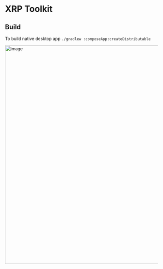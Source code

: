 # XRP Toolkit

## Build
To build native desktop app `./gradlew :composeApp:createDistributable`

<img width="851" height="717" alt="image" src="https://github.com/user-attachments/assets/fa8f55c3-e8f8-43d3-918e-36182bdc4b2a" />
